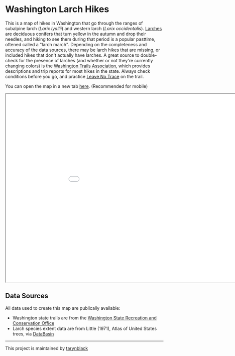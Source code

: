 # Washington Larch Hikes
This is a map of hikes in Washington that go through the ranges of subalpine larch (<em>Larix lyallii</em>) and western larch (<em>Larix occidentalis</em>). <a href='https://en.wikipedia.org/wiki/Larch' target='_blank'>Larches</a> are deciduous conifers that turn yellow in the autumn and drop their needles, and hiking to see them during that period is a popular pasttime, oftened called a "larch march". Depending on the completeness and accuracy of the data sources, there may be larch hikes that are missing, or included hikes that don't actually have larches. A great source to double-check for the presence of larches (and whether or not they're currently changing colors) is the <a href='https://www.wta.org' target='_blank'>Washington Trails Association</a>, which provides descriptions and trip reports for most hikes in the state. Always check conditions before you go, and practice <a href='https://lnt.org/why/7-principles/' target='_blank'>Leave No Trace</a> on the trail.

You can open the map in a new tab <a href='WashingtonLarchHikes.html' target='_blank'>here</a>. (Recommended for mobile)

<iframe src="./WashingtonLarchHikes.html" height="600" width="1000"></iframe>
        
## Data Sources
All data used to create this map are publically available:
- Washington state trails are from the <a href='https://hub.arcgis.com/datasets/22fdf62dc5234354940862c42d8626a7/explore?location=47.271150%2C-120.775350%2C7.95' target='_blank'>Washington State Recreation and Conservation Office</a>
- Larch species extent data are from Little (1971), Atlas of United States trees, via <a href='https://databasin.org/' target='_blank'>DataBasin</a>

---
This project is maintained by <a href='https://github.com/tarynblack' target='_blank'>tarynblack</a>
